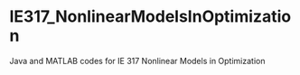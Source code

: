 # IE317_NonlinearModelsInOptimization

Java and MATLAB codes for IE 317 Nonlinear Models in Optimization

